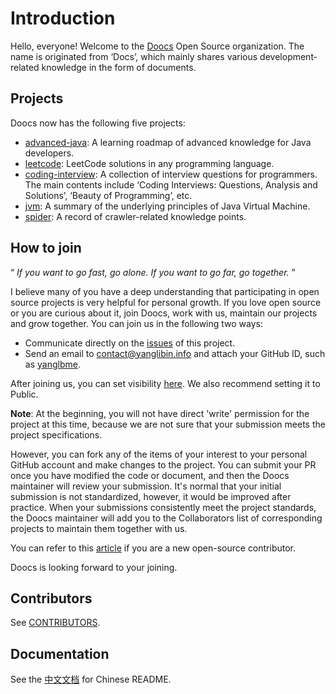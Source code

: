 # Introduction
Hello, everyone! Welcome to the [Doocs](https://github.com/doocs) Open Source organization. The name is originated from ‘Docs’, which mainly shares various development-related knowledge in the form of documents.

## Projects
Doocs now has the following five projects:

- [advanced-java](https://github.com/doocs/advanced-java): A learning roadmap of advanced knowledge for Java developers.
- [leetcode](https://github.com/doocs/leetcode): LeetCode solutions in any programming language.
- [coding-interview](https://github.com/doocs/coding-interview): A collection of interview questions for programmers. The main contents include ‘Coding Interviews: Questions, Analysis and Solutions’, ‘Beauty of Programming’, etc.
- [jvm](https://github.com/doocs/jvm): A summary of the underlying principles of Java Virtual Machine.
- [spider](https://github.com/doocs/spider): A record of crawler-related knowledge points.

## How to join
“ *If you want to go fast, go alone. If you want to go far, go together.* ”

I believe many of you have a deep understanding that participating in open source projects is very helpful for personal growth. If you love open source or you are curious about it, join Doocs, work with us, maintain our projects and grow together. You can join us in the following two ways:

- Communicate directly on the [issues](https://github.com/doocs/intro/issues) of this project.
- Send an email to [contact@yanglibin.info](mailto:contact@yanglibin.info) and attach your GitHub ID, such as [yanglbme](https://github.com/yanglbme).

After joining us, you can set visibility [here](https://github.com/orgs/doocs/people). We also recommend setting it to Public.

**Note**: At the beginning, you will not have direct 'write' permission for the project at this time, because we are not sure that your submission meets the project specifications.

However, you can fork any of the items of your interest to your personal GitHub account and make changes to the project. You can submit your PR once you have modified the code or document, and then the Doocs maintainer will review your submission. It's normal that your initial submission is not standardized, however, it would be improved after practice. When your submissions consistently meet the project standards, the Doocs maintainer will add you to the Collaborators list of corresponding projects to maintain them together with us.

You can refer to this [article](https://github.com/firstcontributions/first-contributions/blob/master/README.md) if you are a new open-source contributor.

Doocs is looking forward to your joining.

## Contributors
See [CONTRIBUTORS](CONTRIBUTORS.md).

## Documentation
See the [中文文档](https://github.com/doocs/intro/wiki/%E4%BB%8B%E7%BB%8D) for Chinese README.